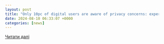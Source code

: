 ```yaml
---
layout: post
title: "Only 10pc of digital users are aware of privacy concerns: experts"
date: 2024-08-10 06:33:07 +0000
categories: [news]
---
```


[Читати далі](https://www.thenews.com.pk/print/1218294-only-10pc-of-digital-users-are-aware-of-privacy-concerns-experts)
